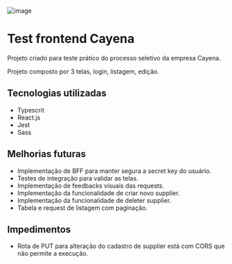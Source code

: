 ![image](https://github.com/HyagoRibeiro/cayena-test/assets/65515366/b8c6a89a-4d1d-4261-81e2-6af327c31f6e)


# Test frontend Cayena

Projeto criado para teste prático do processo seletivo da empresa Cayena.

Projeto composto por 3 telas, login, listagem, edição. 

## Tecnologias utilizadas
- Typescrit
- React.js
- Jest
- Sass

## Melhorias futuras
- Implementação de BFF para manter segura a secret key do usuário.
- Testes de integração para validar as telas.
- Implementação de feedbacks visuais das requests.
- Implementação da funcionalidade de criar novo supplier.
- Implementação da funcionalidade de deleter supplier.
- Tabela e request de listagem com paginação.

## Impedimentos
- Rota de PUT para alteração do cadastro de supplier está com CORS que não permite a execução.
